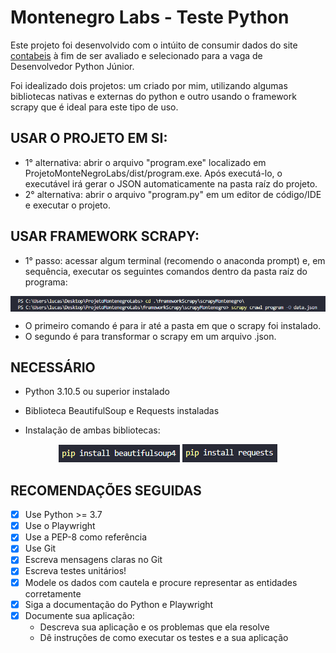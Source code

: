 # Montenegro Labs - Teste Python 

Este projeto foi desenvolvido com o intúito de consumir dados do site <a href="https://www.contabeis.com.br/conteudo/">contabeis</a> à fim de ser avaliado e selecionado para a vaga de Desenvolvedor Python Júnior.

Foi idealizado dois projetos: um criado por mim, utilizando algumas bibliotecas nativas e externas do python e outro usando o framework scrapy que é ideal para este tipo de uso. 

## USAR O PROJETO EM SI:
 - 1° alternativa: abrir o arquivo "program.exe" localizado em ProjetoMonteNegroLabs/dist/program.exe. Após executá-lo, o executável irá gerar o JSON automaticamente na pasta raíz do projeto.
 - 2° alternativa: abrir o arquivo "program.py" em um editor de código/IDE e executar o projeto.

## USAR FRAMEWORK SCRAPY:
 - 1° passo: acessar algum terminal (recomendo o anaconda prompt) e, em sequência, executar os seguintes comandos dentro da pasta raíz do programa:
 
<div align="center">
 <img align="center" src='https://github.com/lucasptcastro/ProjetoMonteNegroLabs/blob/main/images/comandos%20framework%20scrapy.png'>
</div>

 - O primeiro comando é para ir até a pasta em que o scrapy foi instalado.
 - O segundo é para transformar o scrapy em um arquivo .json.

## NECESSÁRIO
 - Python 3.10.5 ou superior instalado
 - Biblioteca BeautifulSoup e Requests instaladas

  - Instalação de ambas bibliotecas:
<div align="center">
  <img src='https://github.com/lucasptcastro/ProjetoMonteNegroLabs/blob/main/images/pip%20install%20beautifulsoup4.png'>
  <img src='https://github.com/lucasptcastro/ProjetoMonteNegroLabs/blob/main/images/pip%20install%20requests.png'>
</div>


## RECOMENDAÇÕES SEGUIDAS

- [x] Use Python >= 3.7
- [x] Use o Playwright
- [x] Use a PEP-8 como referência
- [x] Use Git
- [x] Escreva mensagens claras no Git
- [x] Escreva testes unitários!
- [x] Modele os dados com cautela e procure representar as entidades corretamente
- [x] Siga a documentação do Python e Playwright
- [x] Documente sua aplicação:
  - Descreva sua aplicação e os problemas que ela resolve
  - Dê instruções de como executar os testes e a sua aplicação


